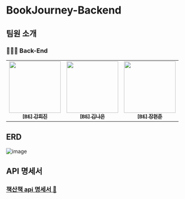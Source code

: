 # BookJourney-Backend


## 팀원 소개

### 🧑🏻‍💻 Back-End

<table>
  <tbody>
    <tr>
      <td align="center"><a href="https://github.com/hd0rable">
      <img width=140px src="https://avatars.githubusercontent.com/u/131003143?v=4" alt=""/><br />
      <sub><b>[BE] 강희진</b></sub></a><br /></td>
      <td align="center"><a href="https://github.com/Nico1eKim">
      <img width=140px src="https://avatars.githubusercontent.com/u/102296721?v=4" alt=""/><br />
      <sub><b>[BE] 김나은</b></sub></a><br /></td>
      <td align="center"><a href="https://github.com/buzz0331">
      <img width=140px src="https://avatars.githubusercontent.com/u/130340360?v=4" alt=""/><br />
      <sub><b>[BE] 장현준</b></sub></a><br /></td>
    </tr>
  </tbody>
</table>

## ERD

![image](https://github.com/user-attachments/assets/371f5d55-cef5-4b6e-81a6-9be1b3591df0)

## API 명세서

### [책산책 api 명세서 📄](https://tangy-sovereign-373.notion.site/API-1a0eaa8ab9ff80e29953fc170c977ee5?pvs=4)
